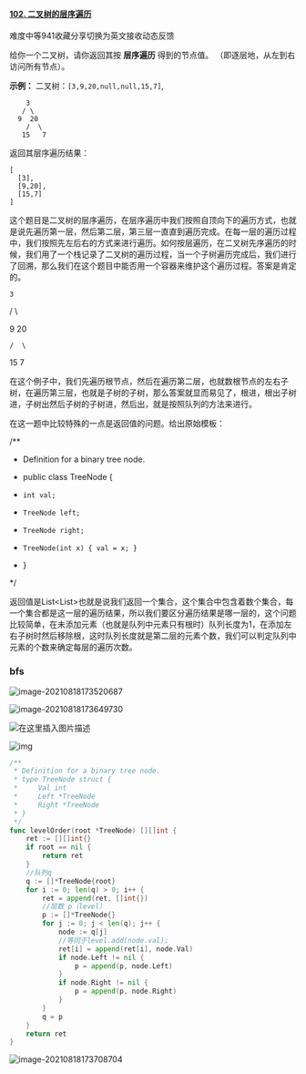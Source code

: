 #### [102. 二叉树的层序遍历](https://leetcode-cn.com/problems/binary-tree-level-order-traversal/)

难度中等941收藏分享切换为英文接收动态反馈

给你一个二叉树，请你返回其按 **层序遍历** 得到的节点值。 （即逐层地，从左到右访问所有节点）。

 

**示例：**
二叉树：`[3,9,20,null,null,15,7]`,

```
    3
   / \
  9  20
    /  \
   15   7
```

返回其层序遍历结果：

```
[
  [3],
  [9,20],
  [15,7]
]
```

这个题目是二叉树的层序遍历，在层序遍历中我们按照自顶向下的遍历方式，也就是说先遍历第一层，然后第二层，第三层一直直到遍历完成。在每一层的遍历过程中，我们按照先左后右的方式来进行遍历。如何按层遍历，在二叉树先序遍历的时候，我们用了一个栈记录了二叉树的遍历过程，当一个子树遍历完成后，我们进行了回溯，那么我们在这个题目中能否用一个容器来维护这个遍历过程。答案是肯定的。

    3

   / \

  9  20

    /  \

   15   7

在这个例子中，我们先遍历根节点，然后在遍历第二层，也就数根节点的左右子树，在遍历第三层，也就是子树的子树，那么答案就显而易见了，根进，根出子树进，子树出然后子树的子树进，然后出，就是按照队列的方法来进行。

在这一题中比较特殊的一点是返回值的问题。给出原始模板：

/**

 * Definition for a binary tree node.

 * public class TreeNode {

 *     int val;

 *     TreeNode left;

 *     TreeNode right;

 *     TreeNode(int x) { val = x; }

 * }

 */

返回值是List<List<Integer>>也就是说我们返回一个集合，这个集合中包含着数个集合，每一个集合都是这一层的遍历结果，所以我们要区分遍历结果是哪一层的，这个问题比较简单，在未添加元素（也就是队列中元素只有根时）队列长度为1，在添加左右子树时然后移除根，这时队列长度就是第二层的元素个数，我们可以判定队列中元素的个数来确定每层的遍历次数。 

### bfs

![image-20210818173520687](C:\Users\solfeng\AppData\Roaming\Typora\typora-user-images\image-20210818173520687.png)

![image-20210818173649730](C:\Users\solfeng\AppData\Roaming\Typora\typora-user-images\image-20210818173649730.png)

![在这里插入图片描述](https://img-blog.csdnimg.cn/20200513112224431.png?x-oss-process=image/watermark,type_ZmFuZ3poZW5naGVpdGk,shadow_10,text_aHR0cHM6Ly9ibG9nLmNzZG4ubmV0L2hoMTU1NzE1,size_16,color_FFFFFF,t_70)

![img](https://img-blog.csdnimg.cn/20200513111320554.png?x-oss-process=image/watermark,type_ZmFuZ3poZW5naGVpdGk,shadow_10,text_aHR0cHM6Ly9ibG9nLmNzZG4ubmV0L2hoMTU1NzE1,size_16,color_FFFFFF,t_70)

```go
/**
 * Definition for a binary tree node.
 * type TreeNode struct {
 *     Val int
 *     Left *TreeNode
 *     Right *TreeNode
 * }
 */
func levelOrder(root *TreeNode) [][]int {
    ret := [][]int{}
    if root == nil {
        return ret
    }
    //队列q
    q := []*TreeNode{root}
    for i := 0; len(q) > 0; i++ {
        ret = append(ret, []int{})
        //层数 p（level）
        p := []*TreeNode{}
        for j := 0; j < len(q); j++ {
            node := q[j]
            //等同于level.add(node.val);
            ret[i] = append(ret[i], node.Val)
            if node.Left != nil {
                p = append(p, node.Left)
            }
            if node.Right != nil {
                p = append(p, node.Right)
            }
        }
        q = p
    }
    return ret
}
```

![image-20210818173708704](C:\Users\solfeng\AppData\Roaming\Typora\typora-user-images\image-20210818173708704.png)

### 



